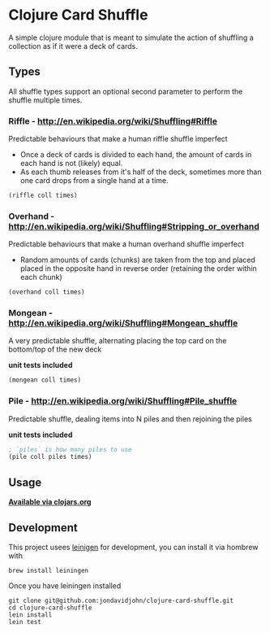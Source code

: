 # Clojure Card Shuffle

A simple clojure module that is meant to simulate the action of shuffling
a collection as if it were a deck of cards.

## Types

All shuffle types support an optional second parameter to perform the shuffle multiple times.

### Riffle - http://en.wikipedia.org/wiki/Shuffling#Riffle

  Predictable behaviours that make a human riffle shuffle imperfect

  - Once a deck of cards is divided to each hand, the amount of cards in each hand is not (likely) equal.
  - As each thumb releases from it's half of the deck, sometimes more than one card drops from a single hand at a time.

```clojure
(riffle coll times)
```

### Overhand - http://en.wikipedia.org/wiki/Shuffling#Stripping_or_overhand

  Predictable behaviours that make a human overhand shuffle imperfect

  - Random amounts of cards (chunks) are taken from the top and placed placed in the opposite hand in reverse order (retaining the order within each chunk)

```clojure
(overhand coll times)
```

### Mongean - http://en.wikipedia.org/wiki/Shuffling#Mongean_shuffle

  A very predictable shuffle, alternating placing the top card on the bottom/top of the new deck

__unit tests included__

```clojure
(mongean coll times)
```

### Pile - http://en.wikipedia.org/wiki/Shuffling#Pile_shuffle

  Predictable shuffle, dealing items into N piles and then rejoining the piles

__unit tests included__

```clojure
; `piles` is how many piles to use
(pile coll piles times)
```


## Usage

[**Available via clojars.org**](https://clojars.org/card-shuffle)

## Development

This project usees [leinigen](http://leiningen.org/) for development, you can install
it via hombrew with

    brew install leiningen

Once you have leiningen installed

    git clone git@github.com:jondavidjohn/clojure-card-shuffle.git
    cd clojure-card-shuffle
    lein install
    lein test
